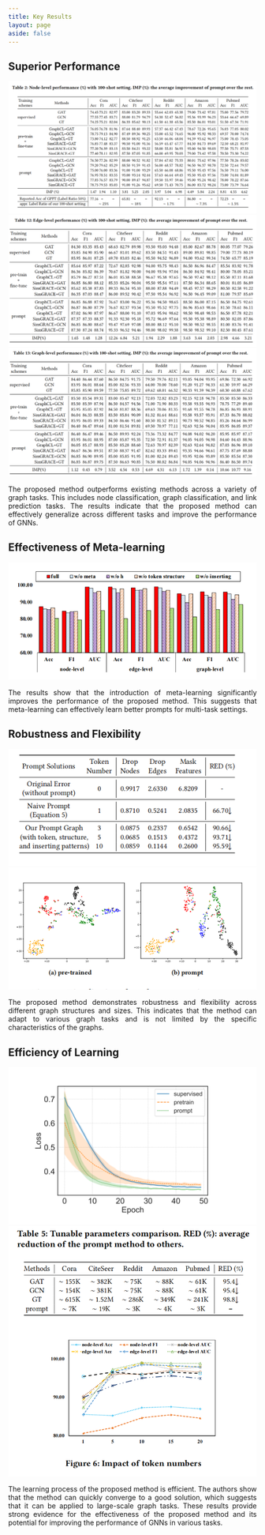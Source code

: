 ```yaml
---
title: Key Results
layout: page
aside: false
---
```



## Superior Performance
<div align="center">
<img src="/assets/6.png" />
<img src="/assets/5.png" />
<img src="/assets/7.png" />

</div>

<p style="text-align:justify">The proposed method outperforms existing methods across a variety of graph tasks. This includes node classification, graph classification, and link prediction tasks. The results indicate that the proposed method can effectively generalize across different tasks and improve the performance of GNNs.</p>



## Effectiveness of Meta-learning
<div align="center">
<img src="/assets/11.png" />

</div>

<p style="text-align:justify">The results show that the introduction of meta-learning significantly improves the performance of the proposed method. This suggests that meta-learning can effectively learn better prompts for multi-task settings.</p>



## Robustness and Flexibility
<div align="center">
<img src="/assets/8.png" />
<img src="/assets/9.png" />

</div>

<p style="text-align:justify">The proposed method demonstrates robustness and flexibility across different graph structures and sizes. This indicates that the method can adapt to various graph tasks and is not limited by the specific characteristics of the graphs.</p>



## Efficiency of Learning
<div align="center">
<img src="/assets/10.png" />
<img src="/assets/Efficiency.png" width="600px"/>
</div>

<p style="text-align:justify">The learning process of the proposed method is efficient. The authors show that the method can quickly converge to a good solution, which suggests that it can be applied to large-scale graph tasks. These results provide strong evidence for the effectiveness of the proposed method and its potential for improving the performance of GNNs in various tasks.</p>
